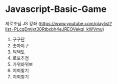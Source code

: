 # Javascript-Basic-Game
제로초님 JS 강좌 (https://www.youtube.com/playlist?list=PLcqDmjxt30Rtbxbh4eJREOVekql_kWVmu)
<ol>
  <li>구구단</li>
  <li>숫자야구</li>
  <li>틱택토</li>
  <li>로또추첨</li>
  <li>가위바위보</li>
  <li>지뢰찾기</li>
  <li>지뢰찾기</li>
</ol>
